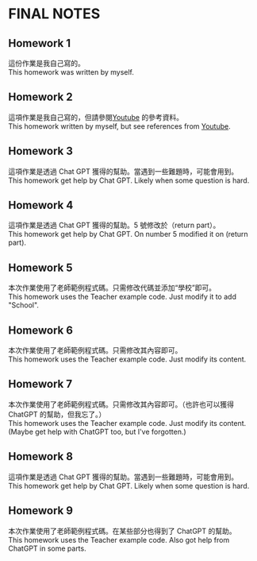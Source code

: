# FINAL NOTES

## Homework 1

這份作業是我自己寫的。\
This homework was written by myself.

## Homework 2

這項作業是我自己寫的，但請參閱[Youtube](https://www.youtube.com/watch?v=9plJMvbPYIA) 的參考資料。\
This homework written by myself, but see references from [Youtube](https://www.youtube.com/watch?v=9plJMvbPYIA).

## Homework 3

這項作業是透過 Chat GPT 獲得的幫助。當遇到一些難題時，可能會用到。\
This homework get help by Chat GPT. Likely when some question is hard.

## Homework 4

這項作業是透過 Chat GPT 獲得的幫助。5 號修改於（return part）。\
This homework get help by Chat GPT. On number 5 modified it on (return part).

## Homework 5

本次作業使用了老師範例程式碼。只需修改代碼並添加“學校”即可。\
This homework uses the Teacher example code. Just modify it to add "School".

## Homework 6

本次作業使用了老師範例程式碼。只需修改其內容即可。\
This homework uses the Teacher example code. Just modify its content.

## Homework 7

本次作業使用了老師範例程式碼。只需修改其內容即可。（也許也可以獲得 ChatGPT 的幫助，但我忘了。）\
This homework uses the Teacher example code. Just modify its content. (Maybe get help with ChatGPT too, but I've forgotten.)

## Homework 8

這項作業是透過 Chat GPT 獲得的幫助。當遇到一些難題時，可能會用到。\
This homework get help by Chat GPT. Likely when some question is hard.

## Homework 9

本次作業使用了老師範例程式碼。在某些部分也得到了 ChatGPT 的幫助。\
This homework uses the Teacher example code. Also got help from ChatGPT in some parts.
